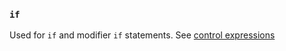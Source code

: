 ### `if`

Used for `if` and modifier `if` statements. See [control expressions](https://docs.ruby-lang.org/en/3.3/syntax/control_expressions_rdoc.html)
